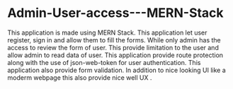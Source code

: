 # Admin-User-access---MERN-Stack
This application is made using MERN Stack. This application let user register, sign in and allow them to fill the forms. While only admin has the access to review the form of user. This provide limitation to the user and allow admin to read data of user. This application provide route protection along with the use of json-web-token for user authentication. This application also provide form validation. In addition to nice looking UI like a moderm webpage this also provide nice well UX .
